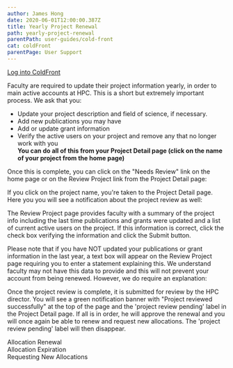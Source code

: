 ```yaml
---
author: James Hong
date: 2020-06-01T12:00:00.387Z
title: Yearly Project Renewal
path: yearly-project-renewal
parentPath: user-guides/cold-front
cat: coldFront
parentPage: User Support
---
```


[Log into ColdFront](https://hpcaccount.usc.edu/)


Faculty are required to update their project information yearly, in order to main active accounts at HPC.  This is a short but extremely important process.  We ask that you:
* Update your project description and field of science, if necessary.
* Add new publications you may have
* Add or update grant information
* Verify the active users on your project and remove any that no longer work with you  
**You can do all of this from your Project Detail page (click on the name of your project from the home page)**


Once this is complete, you can click on the "Needs Review" link on the home page or on the Review Project link from the Project Detail page:


If you click on the project name, you're taken to the Project Detail page.  Here you you will see a notification about the project review as well:


The Review Project page provides faculty with a summary of the project info including the last time publications and grants were updated and a list of current active users on the project.  If this information is correct, click the check box verifying the information and click the Submit button.


Please note that if you have NOT updated your publications or grant information in the last year, a text box will appear on the Review Project page requiring you to enter a statement explaining this.  We understand faculty may not have this data to provide and this will not prevent your account from being renewed.  However, we do require an explanation:


Once the project review is complete, it is submitted for review by the HPC director.  You will see a green notification banner with "Project reviewed successfully" at the top of the page and the 'project review pending' label in the Project Detail page.  If all is in order, he will approve the renewal and you will once again be able to renew and request new allocations.  The 'project review pending' label will then disappear.


Allocation Renewal  
Allocation Expiration  
Requesting New Allocations  

